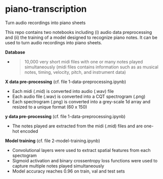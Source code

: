 # piano-transcription
Turn audio recordings into piano sheets

This repo contains two notebooks including (i) audio data preprocessing and (ii) the training of a model designed to recognize piano notes. It can be used to turn audio recordings into piano sheets.

**Database**

- >10,000 very short midi files with one or many notes played simultaneously (midi files contains information such as as musical notes, timing, velocity, pitch, and instrument data)

**X data pre-processing** (cf. file 1-data-preprocessing.ipynb)

- Each midi (.mid) is converted into audio (.wav) file
- Each audio file (.wav) is converted into a CQT spectrogram (.png)
- Each spectrogram (.png) is converted into a grey-scale 1d array and resized to a unique format (60 x 150)

**y data pre-processing** (cf. file 1-data-preprocessing.ipynb)

- The notes played are extracted from the midi (.mid) files and are one-hot encoded

**Model training** (cf. file 2-model-training.ipynb)

- Convolutional layers were used to extract spatial features from each spectogram
- Sigmoid activation and binary crossentropy loss functions were used to capture multiple notes played simultaneously
- Model accuracy reaches 0.96 on train, val and test sets
